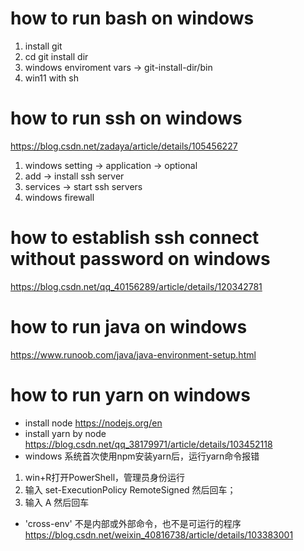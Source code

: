 # how to run bash on windows
1. install git
2. cd git install dir
3. windows enviroment vars -> git-install-dir/bin
4. win11 with sh

# how to run ssh on windows
https://blog.csdn.net/zadaya/article/details/105456227
1. windows setting -> application -> optional 
2. add -> install ssh server
3. services -> start ssh servers
4. windows firewall

# how to establish ssh connect without password on windows 
https://blog.csdn.net/qq_40156289/article/details/120342781


# how to run java on windows 
https://www.runoob.com/java/java-environment-setup.html

# how to run yarn on windows 
+ install node 
  https://nodejs.org/en
+ install yarn by node 
  https://blog.csdn.net/qq_38179971/article/details/103452118
+ windows 系统首次使用npm安装yarn后，运行yarn命令报错
1. win+R打开PowerShell，管理员身份运行
2. 输入 set-ExecutionPolicy RemoteSigned 然后回车；
3. 输入 A 然后回车
   
+ 'cross-env' 不是内部或外部命令，也不是可运行的程序
  https://blog.csdn.net/weixin_40816738/article/details/103383001